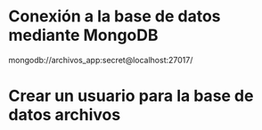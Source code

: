 # Conexión a la base de datos mediante MongoDB

mongodb://archivos_app:secret@localhost:27017/

# Crear un usuario para la base de datos archivos

